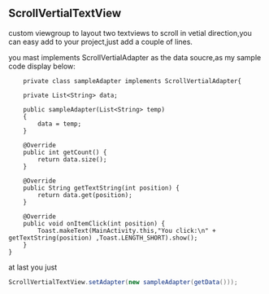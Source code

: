 ScrollVertialTextView
---------------------

custom viewgroup to layout two textviews to scroll in vetial direction,you can easy add to your project,just add a couple of lines.

you mast implements ScrollVertialAdapter as the data soucre,as my sample code display below:

        private class sampleAdapter implements ScrollVertialAdapter{

        private List<String> data;

        public sampleAdapter(List<String> temp)
        {
            data = temp;
        }

        @Override
        public int getCount() {
            return data.size();
        }

        @Override
        public String getTextString(int position) {
            return data.get(position);
        }

        @Override
        public void onItemClick(int position) {
            Toast.makeText(MainActivity.this,"You click:\n" + getTextString(position) ,Toast.LENGTH_SHORT).show();
        }
    }

at last you just
```java
ScrollVertialTextView.setAdapter(new sampleAdapter(getData()));
